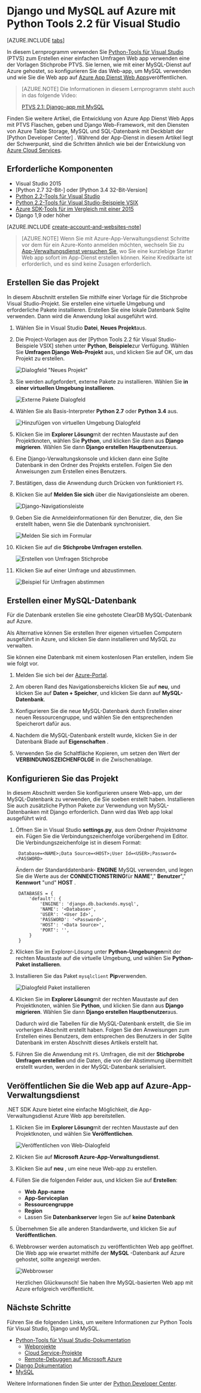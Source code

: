 <properties 
    pageTitle="Django und MySQL auf Azure mit Python Tools 2.2 für Visual Studio" 
    description="Informationen Sie zum Verwenden der Python-Tools für Visual Studio eine Django Web app zu erstellen, die Daten in eine Instanz der MySQL-Datenbank gespeichert sind, und bei Azure App Dienst Web Apps bereitstellen." 
    services="app-service\web" 
    documentationCenter="python" 
    authors="huguesv" 
    manager="wpickett" 
    editor=""/>

<tags 
    ms.service="app-service-web" 
    ms.workload="web" 
    ms.tgt_pltfrm="na" 
    ms.devlang="python"
    ms.topic="get-started-article" 
    ms.date="07/07/2016"
    ms.author="huvalo"/>

# <a name="django-and-mysql-on-azure-with-python-tools-22-for-visual-studio"></a>Django und MySQL auf Azure mit Python Tools 2.2 für Visual Studio 

[AZURE.INCLUDE [tabs](../../includes/app-service-web-get-started-nav-tabs.md)]

In diesem Lernprogramm verwenden Sie [Python-Tools für Visual Studio] (PTVS) zum Erstellen einer einfachen Umfragen Web app verwenden eine der Vorlagen Stichprobe PTVS. Sie lernen, wie mit einer MySQL-Dienst auf Azure gehostet, so konfigurieren Sie das Web-app, um MySQL verwenden und wie Sie die Web app auf [Azure App Dienst Web Apps](http://go.microsoft.com/fwlink/?LinkId=529714)veröffentlichen.

> [AZURE.NOTE] Die Informationen in diesem Lernprogramm steht auch in das folgende Video:
> 
> [PTVS 2.1: Django-app mit MySQL][video]

Finden Sie weitere Artikel, die Entwicklung von Azure App Dienst Web Apps mit PTVS Flaschen, geben und Django Web-Framework, mit den Diensten von Azure Table Storage, MySQL und SQL-Datenbank mit Deckblatt der [Python Developer Center] . Während der App-Dienst in diesem Artikel liegt der Schwerpunkt, sind die Schritten ähnlich wie bei der Entwicklung von [Azure Cloud Services].

## <a name="prerequisites"></a>Erforderliche Komponenten

 - Visual Studio 2015
 - [Python 2.7 32-Bit-] oder [Python 3.4 32-Bit-Version]
 - [Python 2.2-Tools für Visual Studio]
 - [Python 2.2-Tools für Visual Studio-Beispiele VSIX]
 - [Azure SDK-Tools für im Vergleich mit einer 2015]
 - Django 1,9 oder höher

[AZURE.INCLUDE [create-account-and-websites-note](../../includes/create-account-and-websites-note.md)]

<!-- This note should not render as part of the the previous include. -->

> [AZURE.NOTE] Wenn Sie mit Azure-App-Verwaltungsdienst Schritte vor dem für ein Azure-Konto anmelden möchten, wechseln Sie zu [App-Verwaltungsdienst versuchen Sie](http://go.microsoft.com/fwlink/?LinkId=523751), wo Sie eine kurzlebige Starter Web app sofort im App-Dienst erstellen können. Keine Kreditkarte ist erforderlich, und es sind keine Zusagen erforderlich.

## <a name="create-the-project"></a>Erstellen Sie das Projekt

In diesem Abschnitt erstellen Sie mithilfe einer Vorlage für die Stichprobe Visual Studio-Projekt. Sie erstellen eine virtuelle Umgebung und erforderliche Pakete installieren. Erstellen Sie eine lokale Datenbank Sqlite verwenden. Dann wird die Anwendung lokal ausgeführt wird.

1. Wählen Sie in Visual Studio **Datei**, **Neues Projekt**aus.

1. Die Project-Vorlagen aus der [Python Tools 2.2 für Visual Studio-Beispiele VSIX] stehen unter **Python**, **Beispiele**zur Verfügung. Wählen Sie **Umfragen Django Web-Projekt** aus, und klicken Sie auf OK, um das Projekt zu erstellen.

    ![Dialogfeld "Neues Projekt"](./media/web-sites-python-ptvs-django-mysql/PollsDjangoNewProject.png)

1. Sie werden aufgefordert, externe Pakete zu installieren. Wählen Sie **in einer virtuellen Umgebung installieren**.

    ![Externe Pakete Dialogfeld](./media/web-sites-python-ptvs-django-mysql/PollsDjangoExternalPackages.png)

1. Wählen Sie als Basis-Interpreter **Python 2.7** oder **Python 3.4** aus.

    ![Hinzufügen von virtuellen Umgebung Dialogfeld](./media/web-sites-python-ptvs-django-mysql/PollsCommonAddVirtualEnv.png)

1. Klicken Sie im **Explorer Lösung**mit der rechten Maustaste auf den Projektknoten, wählen Sie **Python**, und klicken Sie dann aus **Django migrieren**.  Wählen Sie dann **Django erstellen Hauptbenutzer**aus.

1. Eine Django-Verwaltungskonsole und klicken dann eine Sqlite Datenbank in den Ordner des Projekts erstellen. Folgen Sie den Anweisungen zum Erstellen eines Benutzers.

1. Bestätigen, dass die Anwendung durch Drücken von funktioniert `F5`.

1. Klicken Sie auf **Melden Sie sich** über die Navigationsleiste am oberen.

    ![Django-Navigationsleiste](./media/web-sites-python-ptvs-django-mysql/PollsDjangoCommonBrowserLocalMenu.png)

1. Geben Sie die Anmeldeinformationen für den Benutzer, die, den Sie erstellt haben, wenn Sie die Datenbank synchronisiert.

    ![Melden Sie sich im Formular](./media/web-sites-python-ptvs-django-mysql/PollsDjangoCommonBrowserLocalLogin.png)

1. Klicken Sie auf die **Stichprobe Umfragen erstellen**.

    ![Erstellen von Umfragen Stichprobe](./media/web-sites-python-ptvs-django-mysql/PollsDjangoCommonBrowserNoPolls.png)

1. Klicken Sie auf einer Umfrage und abzustimmen.

    ![Beispiel für Umfragen abstimmen](./media/web-sites-python-ptvs-django-mysql/PollsDjangoSqliteBrowser.png)

## <a name="create-a-mysql-database"></a>Erstellen einer MySQL-Datenbank

Für die Datenbank erstellen Sie eine gehostete ClearDB MySQL-Datenbank auf Azure.

Als Alternative können Sie erstellen Ihrer eigenen virtuellen Computern ausgeführt in Azure, und klicken Sie dann installieren und MySQL zu verwalten.

Sie können eine Datenbank mit einem kostenlosen Plan erstellen, indem Sie wie folgt vor.

1. Melden Sie sich bei der [Azure-Portal].

1. Am oberen Rand des Navigationsbereichs klicken Sie auf **neu**, und klicken Sie auf **Daten + Speicher**, und klicken Sie dann auf **MySQL-Datenbank**. 

1. Konfigurieren Sie die neue MySQL-Datenbank durch Erstellen einer neuen Ressourcengruppe, und wählen Sie den entsprechenden Speicherort dafür aus.

1. Nachdem die MySQL-Datenbank erstellt wurde, klicken Sie in der Datenbank Blade auf **Eigenschaften** .

1. Verwenden Sie die Schaltfläche Kopieren, um setzen den Wert der **VERBINDUNGSZEICHENFOLGE** in die Zwischenablage.

## <a name="configure-the-project"></a>Konfigurieren Sie das Projekt

In diesem Abschnitt werden Sie konfigurieren unsere Web-app, um der MySQL-Datenbank zu verwenden, die Sie soeben erstellt haben. Installieren Sie auch zusätzliche Python Pakete zur Verwendung von MySQL-Datenbanken mit Django erforderlich. Dann wird das Web app lokal ausgeführt wird.

1. Öffnen Sie in Visual Studio **settings.py**, aus dem Ordner *Projektname* ein. Fügen Sie die Verbindungszeichenfolge vorübergehend im Editor. Die Verbindungszeichenfolge ist in diesem Format:

        Database=<NAME>;Data Source=<HOST>;User Id=<USER>;Password=<PASSWORD>

    Ändern der Standarddatenbank- **ENGINE** MySQL verwenden, und legen Sie die Werte aus der **CONNECTIONSTRING**für **NAME**"," **Benutzer**"," **Kennwort** "und" **HOST** .

        DATABASES = {
            'default': {
                'ENGINE': 'django.db.backends.mysql',
                'NAME': '<Database>',
                'USER': '<User Id>',
                'PASSWORD': '<Password>',
                'HOST': '<Data Source>',
                'PORT': '',
            }
        }


1. Klicken Sie im Explorer-Lösung unter **Python-Umgebungen**mit der rechten Maustaste auf die virtuelle Umgebung, und wählen Sie **Python-Paket installieren**.

1. Installieren Sie das Paket `mysqlclient` **Pip**verwenden.

    ![Dialogfeld Paket installieren](./media/web-sites-python-ptvs-django-mysql/PollsDjangoMySQLInstallPackage.png)

1. Klicken Sie im **Explorer Lösung**mit der rechten Maustaste auf den Projektknoten, wählen Sie **Python**, und klicken Sie dann aus **Django migrieren**.  Wählen Sie dann **Django erstellen Hauptbenutzer**aus.

    Dadurch wird die Tabellen für die MySQL-Datenbank erstellt, die Sie im vorherigen Abschnitt erstellt haben. Folgen Sie den Anweisungen zum Erstellen eines Benutzers, dem entsprechen des Benutzers in der Sqlite Datenbank im ersten Abschnitt dieses Artikels erstellt hat.

1. Führen Sie die Anwendung mit `F5`. Umfragen, die mit der **Stichprobe Umfragen erstellen** und die Daten, die von der Abstimmung übermittelt erstellt wurden, werden in der MySQL-Datenbank serialisiert.

## <a name="publish-the-web-app-to-azure-app-service"></a>Veröffentlichen Sie die Web app auf Azure-App-Verwaltungsdienst

.NET SDK Azure bietet eine einfache Möglichkeit, die App-Verwaltungsdienst Azure Web app bereitstellen.

1. Klicken Sie im **Explorer Lösung**mit der rechten Maustaste auf den Projektknoten, und wählen Sie **Veröffentlichen**.

    ![Veröffentlichen von Web-Dialogfeld](./media/web-sites-python-ptvs-django-mysql/PollsCommonPublishWebSiteDialog.png)

1. Klicken Sie auf **Microsoft Azure-App-Verwaltungsdienst**.

1. Klicken Sie auf **neu** , um eine neue Web-app zu erstellen.

1. Füllen Sie die folgenden Felder aus, und klicken Sie auf **Erstellen**:
    - **Web App-name**
    - **App-Serviceplan**
    - **Ressourcengruppe**
    - **Region**
    - Lassen Sie **Datenbankserver** legen Sie auf **keine Datenbank**

1. Übernehmen Sie alle anderen Standardwerte, und klicken Sie auf **Veröffentlichen**.

1. Webbrowser werden automatisch zu veröffentlichten Web app geöffnet. Die Web app wie erwartet mithilfe der **MySQL** -Datenbank auf Azure gehostet, sollte angezeigt werden.

    ![Webbrowser](./media/web-sites-python-ptvs-django-mysql/PollsDjangoAzureBrowser.png)

    Herzlichen Glückwunsch! Sie haben Ihre MySQL-basierten Web app mit Azure erfolgreich veröffentlicht.

## <a name="next-steps"></a>Nächste Schritte

Führen Sie die folgenden Links, um weitere Informationen zur Python Tools für Visual Studio, Django und MySQL.

- [Python-Tools für Visual Studio-Dokumentation]
  - [Webprojekte]
  - [Cloud Service-Projekte]
  - [Remote-Debuggen auf Microsoft Azure]
- [Django Dokumentation]
- [MySQL]

Weitere Informationen finden Sie unter der [Python Developer Center](/develop/python/).

<!--Link references-->

[Python-Entwicklercenter]: /develop/python/
[Azure Cloud Services]: ../cloud-services-python-ptvs.md

<!--External Link references-->

[Azure-Portal]: https://portal.azure.com
[Python-Tools für Visual Studio]: http://aka.ms/ptvs
[Python 2.2-Tools für Visual Studio]: http://go.microsoft.com/fwlink/?LinkID=624025
[Python 2.2-Tools für Visual Studio-Beispiele VSIX]: http://go.microsoft.com/fwlink/?LinkID=624025
[Azure SDK-Tools für im Vergleich mit einer 2015]: http://go.microsoft.com/fwlink/?LinkId=518003
[Python 2.7 32-bit]: http://go.microsoft.com/fwlink/?LinkId=517190 
[Python 3.4 32-bit]: http://go.microsoft.com/fwlink/?LinkId=517191
[Python-Tools für Visual Studio-Dokumentation]: http://aka.ms/ptvsdocs
[Remote-Debuggen auf Microsoft Azure]: http://go.microsoft.com/fwlink/?LinkId=624026
[Webprojekte]: http://go.microsoft.com/fwlink/?LinkId=624027
[Cloud Service-Projekte]: http://go.microsoft.com/fwlink/?LinkId=624028
[Django Dokumentation]: https://www.djangoproject.com/
[MySQL]: http://www.mysql.com/
[video]: http://youtu.be/oKCApIrS0Lo

